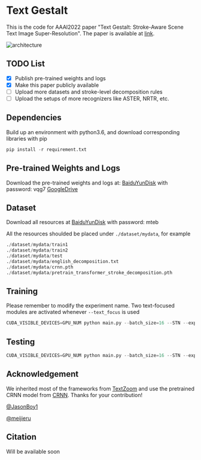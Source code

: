# Text Gestalt

This is the code for AAAI2022 paper "Text Gestalt: Stroke-Aware Scene Text Image Super-Resolution". The paper is available at [link](https://arxiv.org/pdf/2112.08171.pdf).

![architecture](./image/architecture.png)

## TODO List
* [x] Publish pre-trained weights and logs
* [x] Make this paper publicly available
* [ ] Upload more datasets and stroke-level decomposition rules
* [ ] Upload the setups of more recognizers like ASTER, NRTR, etc.
 
## Dependencies
Build up an environment with python3.6, and download corresponding libraries with pip
```python
pip install -r requirement.txt
```

## Pre-trained Weights and Logs
Download the pre-trained weights and logs at:
    [BaiduYunDisk](https://pan.baidu.com/s/1c0DqmKkw5_uB6njPhmm-2g) with password: vqg7
    [GoogleDrive](https://drive.google.com/file/d/1hoeKzZ5cf0IghZ5dptNmYvJYcnVLoSQ5/view?usp=sharing)

## Dataset
Download all resources at [BaiduYunDisk](https://pan.baidu.com/s/1MeFKnF5tWiL7ts00SHLM2A) with password: mteb

All the resources shoulded be placed under ```./dataset/mydata```, for example
```python
./dataset/mydata/train1
./dataset/mydata/train2
./dataset/mydata/test
./dataset/mydata/english_decomposition.txt
./dataset/mydata/crnn.pth
./dataset/mydata/pretrain_transformer_stroke_decomposition.pth
```


## Training
Please remember to modify the experiment name. Two text-focused modules are activated whenever ```--text_focus``` is used
```python
CUDA_VISIBLE_DEVICES=GPU_NUM python main.py --batch_size=16 --STN --exp_name EXP_NAME --text_focus 
```

## Testing
```python
CUDA_VISIBLE_DEVICES=GPU_NUM python main.py --batch_size=16 --STN --exp_name EXP_NAME --text_focus --resume YOUR_MODEL --test --test_data_dir ./dataset/mydata/test
```

## Acknowledgement
We inherited most of the frameworks from [TextZoom](https://github.com/JasonBoy1/TextZoom) and use the pretrained CRNN model from [CRNN](https://github.com/meijieru/crnn.pytorch).
Thanks for your contribution! 

[@JasonBoy1](https://github.com/JasonBoy1) 

[@meijieru](https://github.com/meijieru)


## Citation
Will be available soon
